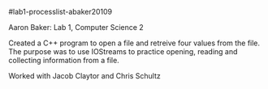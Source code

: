 #lab1-processlist-abaker20109

Aaron Baker: Lab 1, Computer Science 2

Created a C++ program to open a file and retreive four values from the file.  
The purpose was to use IOStreams to practice opening, reading and collecting information from a file. 

Worked with Jacob Claytor and Chris Schultz